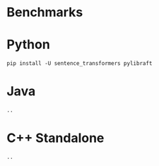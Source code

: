 Benchmarks
==========

# Python

    pip install -U sentence_transformers pylibraft

# Java

    ..

# C++ Standalone
    ..
